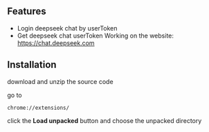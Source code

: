 ## Features
- Login deepseek chat by userToken
- Get deepseek chat userToken
Working on the website:  
https://chat.deepseek.com

## Installation

download and unzip the source code

go to

```
chrome://extensions/
```

click the **Load unpacked** button and choose the unpacked directory
